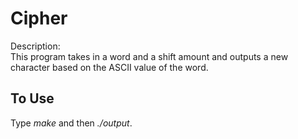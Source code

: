 # Cipher
Description:<br>
This program takes in a word and a shift amount and outputs a new character based on the ASCII value of the word.

## To Use
Type *make* and then *./output*.

